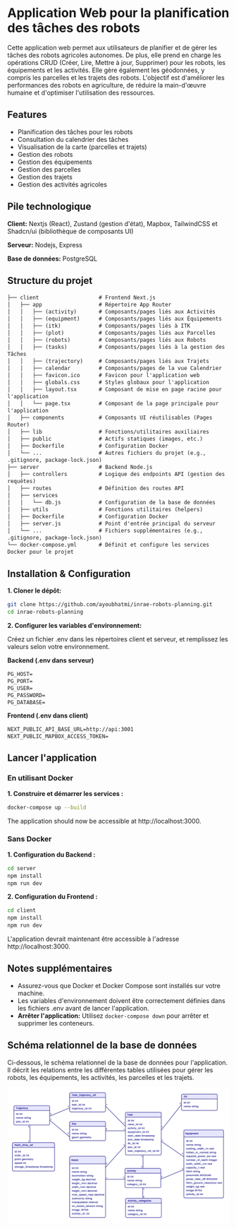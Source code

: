 # Application Web pour la planification des tâches des robots

Cette application web permet aux utilisateurs de planifier et de gérer les tâches des robots agricoles autonomes. De plus, elle prend en charge les opérations CRUD (Créer, Lire, Mettre à jour, Supprimer) pour les robots, les équipements et les activités. Elle gère également les géodonnées, y compris les parcelles et les trajets des robots. L'objectif est d'améliorer les performances des robots en agriculture, de réduire la main-d'œuvre humaine et d'optimiser l'utilisation des ressources.

## Features

- Planification des tâches pour les robots
- Consultation du calendrier des tâches
- Visualisation de la carte (parcelles et trajets)
- Gestion des robots
- Gestion des équipements
- Gestion des parcelles
- Gestion des trajets
- Gestion des activités agricoles

## Pile technologique

**Client:** Nextjs (React), Zustand (gestion d'état), Mapbox, TailwindCSS et Shadcn/ui (bibliothèque de composants UI)

**Serveur:** Nodejs, Express

**Base de données:** PostgreSQL

## Structure du projet

```
├── client                   # Frontend Next.js
│   ├── app                  # Répertoire App Router
│   │   ├── (activity)       # Composants/pages liés aux Activités
│   │   ├── (equipment)      # Composants/pages liés aux Équipements
│   │   ├── (itk)            # Composants/pages liés à ITK
│   │   ├── (plot)           # Composants/pages liés aux Parcelles
│   │   ├── (robots)         # Composants/pages liés aux Robots
│   │   ├── (tasks)          # Composants/pages liés à la gestion des Tâches
│   │   ├── (trajectory)     # Composants/pages liés aux Trajets
│   │   ├── calendar         # Composants/pages de la vue Calendrier
│   │   ├── favicon.ico      # Favicon pour l'application web
│   │   ├── globals.css      # Styles globaux pour l'application
│   │   ├── layout.tsx       # Composant de mise en page racine pour l'application
│   │   └── page.tsx         # Composant de la page principale pour l'application
│   ├── components           # Composants UI réutilisables (Pages Router)
│   ├── lib                  # Fonctions/utilitaires auxiliaires
│   ├── public               # Actifs statiques (images, etc.)
│   ├── Dockerfile           # Configuration Docker
│   └── ...                  # Autres fichiers du projet (e.g., .gitignore, package-lock.json)
├── server                   # Backend Node.js
│   ├── controllers          # Logique des endpoints API (gestion des requêtes)
│   ├── routes               # Définition des routes API
│   ├── services
│   │   └── db.js            # Configuration de la base de données
│   ├── utils                # Fonctions utilitaires (helpers)
│   ├── Dockerfile           # Configuration Docker
│   ├── server.js            # Point d'entrée principal du serveur
│   └── ...                  # Fichiers supplémentaires (e.g., .gitignore, package-lock.json)
└── docker-compose.yml       # Définit et configure les services Docker pour le projet
```

## Installation & Configuration

**1. Cloner le dépôt:**

```bash
git clone https://github.com/ayoubhatmi/inrae-robots-planning.git
cd inrae-robots-planning
```

**2. Configurer les variables d'environnement:**

Créez un fichier .env dans les répertoires client et serveur, et remplissez les valeurs selon votre environnement.

**Backend (.env dans serveur)**

    PG_HOST=
    PG_PORT=
    PG_USER=
    PG_PASSWORD=
    PG_DATABASE=

**Frontend (.env dans client)**

    NEXT_PUBLIC_API_BASE_URL=http://api:3001
    NEXT_PUBLIC_MAPBOX_ACCESS_TOKEN=

## Lancer l'application

### En utilisant Docker

**1. Construire et démarrer les services :**

```bash
docker-compose up --build
```

The application should now be accessible at http://localhost:3000.

### Sans Docker

**1. Configuration du Backend :**

```bash
cd server
npm install
npm run dev
```

**2. Configuration du Frontend :**

```bash
cd client
npm install
npm run dev
```

L'application devrait maintenant être accessible à l'adresse http://localhost:3000.

## Notes supplémentaires

- Assurez-vous que Docker et Docker Compose sont installés sur votre machine.
- Les variables d'environnement doivent être correctement définies dans les fichiers .env avant de lancer l'application.
- **Arrêter l'application:** Utilisez `docker-compose down` pour arrêter et supprimer les conteneurs.

## Schéma relationnel de la base de données

Ci-dessous, le schéma relationnel de la base de données pour l'application. Il décrit les relations entre les différentes tables utilisées pour gérer les robots, les équipements, les activités, les parcelles et les trajets.

![alt text](database-schema.png)
